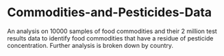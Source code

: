 # Commodities-and-Pesticides-Data
An analysis on 10000 samples of food commodities and their 2 million test results data to identify food commodities that have a residue of pesticide concentration. Further analysis is broken down by country.
